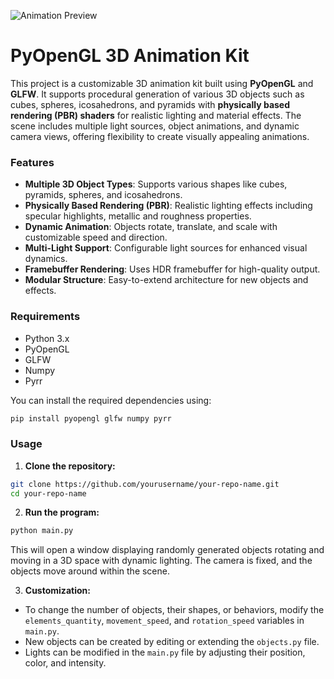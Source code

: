 ![Animation Preview](https://github.com/hylynyiv/Generative-Design/raw/master/AnimGenerator/PyOpenGLAnim00.gif)


# PyOpenGL 3D Animation Kit

This project is a customizable 3D animation kit built using **PyOpenGL** and **GLFW**. It supports procedural generation of various 3D objects such as cubes, spheres, icosahedrons, and pyramids with **physically based rendering (PBR) shaders** for realistic lighting and material effects. The scene includes multiple light sources, object animations, and dynamic camera views, offering flexibility to create visually appealing animations.

### Features

- **Multiple 3D Object Types**: Supports various shapes like cubes, pyramids, spheres, and icosahedrons.
- **Physically Based Rendering (PBR)**: Realistic lighting effects including specular highlights, metallic and roughness properties.
- **Dynamic Animation**: Objects rotate, translate, and scale with customizable speed and direction.
- **Multi-Light Support**: Configurable light sources for enhanced visual dynamics.
- **Framebuffer Rendering**: Uses HDR framebuffer for high-quality output.
- **Modular Structure**: Easy-to-extend architecture for new objects and effects.

### Requirements

- Python 3.x
- PyOpenGL
- GLFW
- Numpy
- Pyrr

You can install the required dependencies using:

```bash
pip install pyopengl glfw numpy pyrr
```

### Usage

1. **Clone the repository:**

```bash
git clone https://github.com/yourusername/your-repo-name.git
cd your-repo-name
```

2. **Run the program:**

```bash
python main.py
```

This will open a window displaying randomly generated objects rotating and moving in a 3D space with dynamic lighting. The camera is fixed, and the objects move around within the scene.

3. **Customization:**

- To change the number of objects, their shapes, or behaviors, modify the `elements_quantity`, `movement_speed`, and `rotation_speed` variables in `main.py`.
- New objects can be created by editing or extending the `objects.py` file.
- Lights can be modified in the `main.py` file by adjusting their position, color, and intensity.
